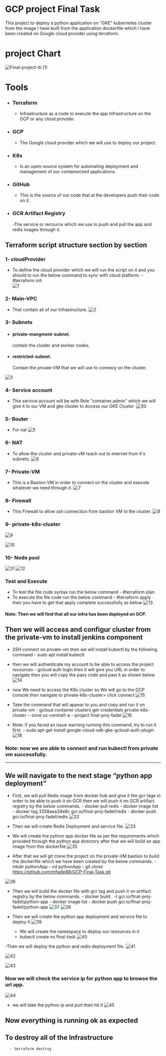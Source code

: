 
# GCP project Final Task
This project to deploy a python application on "GKE" kubernetes cluster from the image I have built from the application dockerfile which i have been created on Google cloud provider using terraform.

# project Chart
![Final-project-iti (1)](https://user-images.githubusercontent.com/93100689/202595149-e63cef27-c3bd-4f5f-bf88-a948fef5d157.png)

# Tools
- ### Terraform
   - Infrastructure as a code to execute the app Infrastructure on the GCP or any cloud provider. 
- ### GCP
   - The Google cloud provider which we will use to deploy our project.
- ### K8s
   - Is an open-source system for automating deployment and management of our containerized applications.
- ### GitHub
   - This is the source of our code that al the developers push their code on it.
- ### GCR Artifact Registry
   -The service or recource which we use to push and pull the app and redis images through it.

## Terraform script structure section by section
### 1- cloudProvider
   - To define the cloud provider which we will run the script on it and you should to run the below command to sync with cloud platform.
    -  #terraform init  
![1](https://user-images.githubusercontent.com/93100689/202312687-98152351-c2e7-49ce-8a05-ab5a2dbb936b.png)

### 2- Main-VPC
   - That contain all of our Infrastructure.
   ![2](https://user-images.githubusercontent.com/93100689/202312999-da74cf17-9184-40b2-83d1-ad0052230f53.png)

### 3- Subnets
   - #### private-mangment-subnet.
     contain the cluster and worker nodes.
   - #### restricted-subnet.
     Contain the private-VM that we will use to connecy on the cluster.

 ![3](https://user-images.githubusercontent.com/93100689/202313522-a3c4a311-e522-45da-affc-e64e6add738f.png)

### 4- Service account
   - This service account will be with Role "container.admin" which we will give it to our VM and gke cluster  to Access our GKE Cluster.
![30](https://user-images.githubusercontent.com/93100689/202586151-d653f862-10b2-4570-aa30-3272d095433f.png)

### 5- Router
   - For nat
![5](https://user-images.githubusercontent.com/93100689/202314300-71e89b45-8912-4a66-ad4e-0b5965a9642c.png)

### 6- NAT
   - To allow the cluster and private-vM reach out to internet from it's subnets.
![6](https://user-images.githubusercontent.com/93100689/202314584-95a1e338-8b14-4613-8554-44b519bd51bc.png)
### 7- Private-VM
   - This is a Bastion VM in order to connect on the cluster and execute whatever we need through it.
![7](https://user-images.githubusercontent.com/93100689/202314877-91eae36f-424b-4d36-b85b-3a0b139de4ef.png)

### 8- Firewall
   - This Firewall to allow ssh connection from bastion VM to the cluster.
![8](https://user-images.githubusercontent.com/93100689/202315086-ced581e1-ae27-4be1-bddf-4ae715123706.png)

### 9- private-k8s-cluster
![9](https://user-images.githubusercontent.com/93100689/202315410-9e38db34-0a04-4a3e-86f3-2d257e837bfa.png)

![10](https://user-images.githubusercontent.com/93100689/202315417-57552855-f6c9-411c-b45c-860e2f8c739f.png)

### 10- Node pool
![31](https://user-images.githubusercontent.com/93100689/202586401-b15f62e1-1735-4020-9830-cc9a75263ba3.png)
![12](https://user-images.githubusercontent.com/93100689/202315836-b4f39ec3-8305-4e59-aa7d-75a648c39f76.png)

### Test and Execute
   - To test the file code syntax run the below command
    -  #terraform plan
   - To execute the file code run the below command
    -  #terraform apply
   then you have to get that apply complete successfully as below
   ![13](https://user-images.githubusercontent.com/93100689/202318830-03ef0161-8f3e-4013-920f-401d82d7bf37.png)
   
#### Note: Then we will find that all our infra has been deployed on GCP.

## Then we will access and configur cluster from the private-vm to install jenkins component
   - SSH connect on private-vm then we will install kubectl by the following command
    - sudo apt install kubectl
   - then we will authenticate my account to be able to access the project recources
    - gcloud auth login
then it will give you URL in order to navigate then you will copy the pass code and past it as shown below
![14](https://user-images.githubusercontent.com/93100689/202320979-1569a6ea-7dcb-4c03-93ec-796c5b0e1275.png)

   - now We need to access the K8s cluster so We will go to the GCP console then navigate to private-k8s-cluster> click connect
   ![15](https://user-images.githubusercontent.com/93100689/202322113-63a91e99-4327-4c1d-98d1-f13ef1a4bd9f.png)

   - Take the command that will appear to you and copy and run it on private-vm
    - gcloud container clusters get-credentials private-k8s-cluster --zone us-central1-a --project final-proj-fadel
![16](https://user-images.githubusercontent.com/93100689/202322125-75d43661-d413-44d7-bed8-95b6babd4215.png)

   - Note: if you faced an issue warning running this command, try to run it first.
    - sudo apt-get install google-cloud-sdk-gke-gcloud-auth-plugin
![18](https://user-images.githubusercontent.com/93100689/202324056-a9ff8d7e-1ba9-4f85-a381-1776ff08b45e.png)

### Note: now we are able to connect and run kubectl from private vm successfully.

______________________________


## We will navigate to the next stage “python app deployment”
   - First, we will pull Redis image from docker hub and give it the gcr tage in order to be able to push it on GCR then we will push it on GCR artifact registry by the below commands.
    - 	docker pull redis
    -	docker image list
    -	docker tag 3358aea34e8c gcr.io/final-proj-fadel/redis
    -	docker push gcr.io/final-proj-fadel/redis
![32](https://user-images.githubusercontent.com/93100689/202590693-b3eb42ff-6a06-412a-b0ed-1ec7f137490c.png)

   - Then we will create Redis Deployment and service file.
![33](https://user-images.githubusercontent.com/93100689/202590824-ab36daae-74ca-4f37-83a5-7ff683c3e02c.png)

-	We will create the python app docker file as per the requirements which provided through the python app directory after that we will build an app image from this dockerfile
![35](https://user-images.githubusercontent.com/93100689/202590875-89ec21d4-27ba-4ed4-a58c-190eeca639f3.png)

   - After that we will git clone the project on the private-VM bastion to build the dockerfile which we have been created by the below commands.
    - mkdir pythonApp
    - cd pythonApp
    - git clone https://github.com/mfadel88/GCP-Final-Task.git
    
    
![36](https://user-images.githubusercontent.com/93100689/202590876-4931bd24-4141-4a34-a8ec-72cd2c3c2002.png)

   - Then we will build the docker file with gcr tag and push it on artifact registry by the below commands.
    - docker build . -t gcr.io/final-proj-fadel/python-app
    - docker image list
    - docker push gcr.io/final-proj-fadel/python-app
![37](https://user-images.githubusercontent.com/93100689/202590879-061b958a-d0b8-427c-b829-790d1f055e45.png)
![38](https://user-images.githubusercontent.com/93100689/202590880-db80e1f4-57f2-4f7d-8972-15deb489087f.png)

- Then we will create the python app deployment and service file to deploy it 
![39](https://user-images.githubusercontent.com/93100689/202590882-0b50694a-625e-4c90-ad64-419d839a05fa.png)

   - We will create the namespace to deploy our resources in it
    - kubectl create ns final-task
![40](https://user-images.githubusercontent.com/93100689/202590884-48cc52ae-23d6-4da0-ad3d-4fffd6ff43d3.png)

-Then we will deploy the python and redis deployment file.
![41](https://user-images.githubusercontent.com/93100689/202590887-117f5af4-f693-4ff3-b931-cbf8f562eb31.png)

![42](https://user-images.githubusercontent.com/93100689/202590888-9d3b3069-30dd-41d9-8c24-b5910f2036e3.png)

![43](https://user-images.githubusercontent.com/93100689/202590890-0688af89-fea6-49e1-bcf2-c07e488e74fd.png)

### Now we will check the service ip for python app to browse the url app.
![44](https://user-images.githubusercontent.com/93100689/202592404-478f2728-df64-4a79-bb91-1039c5fb3d0b.png)
- we will take the python ip and port then hit it 
![45](https://user-images.githubusercontent.com/93100689/202592460-34cde901-45d6-4a5b-bd59-e7cee2cb367d.png)

## Now everything is running ok as expected

## To destroy all of the Infrastructure
      - terraform destroy
